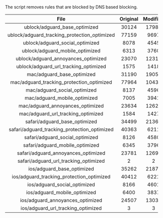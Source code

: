 The script removes rules that are blocked by DNS based blocking.


| File | Original | Modified |
|:----:|:-----:|:-----:|
| ublock/adguard_base_optimized | 30124 | 17981 |
| ublock/adguard_tracking_protection_optimized | 77159 | 9697 |
| ublock/adguard_social_optimized | 8078 | 4545 |
| ublock/adguard_mobile_optimized | 6313 | 3760 |
| ublock/adguard_annoyances_optimized | 23070 | 12315 |
| ublock/adguard_url_tracking_optimized | 1575 | 1418 |
| mac/adguard_base_optimized | 31190 | 19057 |
| mac/adguard_tracking_protection_optimized | 77964 | 10433 |
| mac/adguard_social_optimized | 8137 | 4596 |
| mac/adguard_mobile_optimized | 7005 | 3941 |
| mac/adguard_annoyances_optimized | 23634 | 12629 |
| mac/adguard_url_tracking_optimized | 1584 | 1427 |
| safari/adguard_base_optimized | 34499 | 21362 |
| safari/adguard_tracking_protection_optimized | 40363 | 6211 |
| safari/adguard_social_optimized | 8126 | 4580 |
| safari/adguard_mobile_optimized | 6345 | 3796 |
| safari/adguard_annoyances_optimized | 23781 | 12698 |
| safari/adguard_url_tracking_optimized | 2 | 2 |
| ios/adguard_base_optimized | 35262 | 21875 |
| ios/adguard_tracking_protection_optimized | 40412 | 6221 |
| ios/adguard_social_optimized | 8166 | 4601 |
| ios/adguard_mobile_optimized | 6400 | 3837 |
| ios/adguard_annoyances_optimized | 24507 | 13038 |
| ios/adguard_url_tracking_optimized | 3 | 3 |